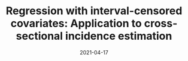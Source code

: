 ---
# Documentation: https://sourcethemes.com/academic/docs/managing-content/

title: "Regression with interval-censored covariates: Application to cross-sectional incidence estimation"
authors: [Douglas Ezra Morrison, Oliver Laeyendecker, Ron Brookmeyer]
date: 2021-04-17
doi: "https://doi.org/10.1111/biom.13472"

# Schedule page publish date (NOT publication's date).
publishDate: 2019-06-22T14:27:48-07:00

# Publication type.
# Legend: 0 = Uncategorized; 1 = Conference paper; 2 = Journal article;
# 3 = Preprint / Working Paper; 4 = Report; 5 = Book; 6 = Book section;
# 7 = Thesis; 8 = Patent
publication_types: ["2"]

# Publication name and optional abbreviated publication name.
publication: "Biometrics"
publication_short: ""

abstract: ""

# Summary. An optional shortened abstract.
summary: ""

tags: [Cross-Sectional Incidence Estimation, R]
categories: []
featured: false

# Custom links (optional).
#   Uncomment and edit lines below to show custom links.
# links:
# - name: Follow
#   url: https://twitter.com
#   icon_pack: fab
#   icon: twitter

url_pdf: 
url_code: https://github.com/d-morrison/rwicc
url_dataset:
url_poster: 
url_project: https://d-morrison.github.io/rwicc
url_slides:
url_source:
url_video:
---